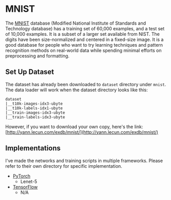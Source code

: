 # MNIST

The [MNIST](https://en.wikipedia.org/wiki/MNIST_database) database (Modified National Institute of Standards and Technology database) has a training set of 60,000 examples, and a test set of 10,000 examples. It is a subset of a larger set available from NIST. The digits have been size-normalized and centered in a fixed-size image. It is a good database for people who want to try learning techniques and pattern recognition methods on real-world data while spending minimal efforts on preprocessing and formatting.

## Set Up Dataset

The dataset has already been downloaded to `dataset` directory under `mnist`. The data loader will work when the dataset directory looks like this:
```
dataset
|__t10k-images-idx3-ubyte
|__t10k-labels-idx1-ubyte
|__train-images-idx3-ubyte
|__train-labels-idx3-ubyte
```
However, if you want to download your own copy, here's the link: [http://yann.lecun.com/exdb/mnist/](http://yann.lecun.com/exdb/mnist/)

## Implementations

I've made the networks and training scripts in multiple frameworks. Please refer to their own directory for specific implementation.

- [PyTorch](pytorch)
    - Lenet-5
- [TensorFlow](tensorflow)
    - N/A